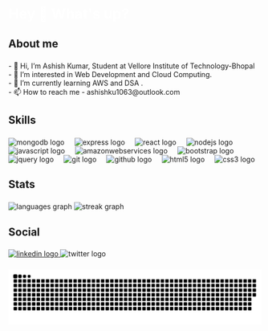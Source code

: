 <h1 style="color : white; text-decoration : none;" align="left">Hey 👋 What's up?</h1>

###

<h2 align="left">About me</h2>

###

<p align="left">- 👋 Hi, I’m Ashish Kumar, Student at Vellore Institute of Technology-Bhopal<br>- 👀 I’m interested in Web Development and Cloud Computing.<br>- 🌱 I’m currently learning AWS and DSA  .<br>- 📫 How to reach me - ashishku1063@outlook.com</p>

###

<h2 align="left">Skills</h2>

###

<div align="left">
  <img src="https://skillicons.dev/icons?i=mongodb" height="40" alt="mongodb logo"  />
  <img width="12" />
  <img src="https://skillicons.dev/icons?i=express" height="40" alt="express logo"  />
  <img width="12" />
  <img src="https://cdn.jsdelivr.net/gh/devicons/devicon/icons/react/react-original.svg" height="40" alt="react logo"  />
  <img width="12" />
  <img src="https://cdn.jsdelivr.net/gh/devicons/devicon/icons/nodejs/nodejs-original.svg" height="40" alt="nodejs logo"  />
  <img width="12" />
  <img src="https://cdn.jsdelivr.net/gh/devicons/devicon/icons/javascript/javascript-original.svg" height="40" alt="javascript logo"  />
  <img width="12" />
  <img src="https://skillicons.dev/icons?i=aws" height="40" alt="amazonwebservices logo"  />
  <img width="12" />
  <img src="https://cdn.jsdelivr.net/gh/devicons/devicon/icons/bootstrap/bootstrap-original.svg" height="40" alt="bootstrap logo"  />
  <img width="12" />
  <img src="https://skillicons.dev/icons?i=jquery" height="40" alt="jquery logo"  />
  <img width="12" />
  <img src="https://skillicons.dev/icons?i=git" height="40" alt="git logo"  />
  <img width="12" />
  <img src="https://skillicons.dev/icons?i=github" height="40" alt="github logo"  />
  <img width="12" />
  <img src="https://skillicons.dev/icons?i=html" height="40" alt="html5 logo"  />
  <img width="12" />
  <img src="https://skillicons.dev/icons?i=css" height="40" alt="css3 logo"  />
</div>

###

<h2 align="left">Stats</h2>

###

<div align="left">
  <img src="https://github-readme-stats.vercel.app/api/top-langs?username=ashish4793&locale=en&hide_title=false&layout=compact&card_width=320&langs_count=6&theme=rose_pine&hide_border=false&order=2" height="130" alt="languages graph"  />
  <img src="https://streak-stats.demolab.com?user=ashish4793&locale=en&mode=daily&theme=rose_pine&hide_border=false&border_radius=5&order=3" height="130" alt="streak graph"  />
</div>

###

<h2 align="left">Social</h2>

###

<div align="left">
  <a href="https://www.linkedin.com/in/ashish-kumar-2871a7235/" target="_blank">
    <img src="https://skillicons.dev/icons?i=linkedin" width="52" height="40" alt="linkedin logo"  />
  </a>
  <img src="https://skillicons.dev/icons?i=twitter" width="52" height="40" alt="twitter logo"  />
</div>

###

<img src="https://raw.githubusercontent.com/ashish4793/ashish4793/output/snake.svg" alt="Snake animation" />

###
